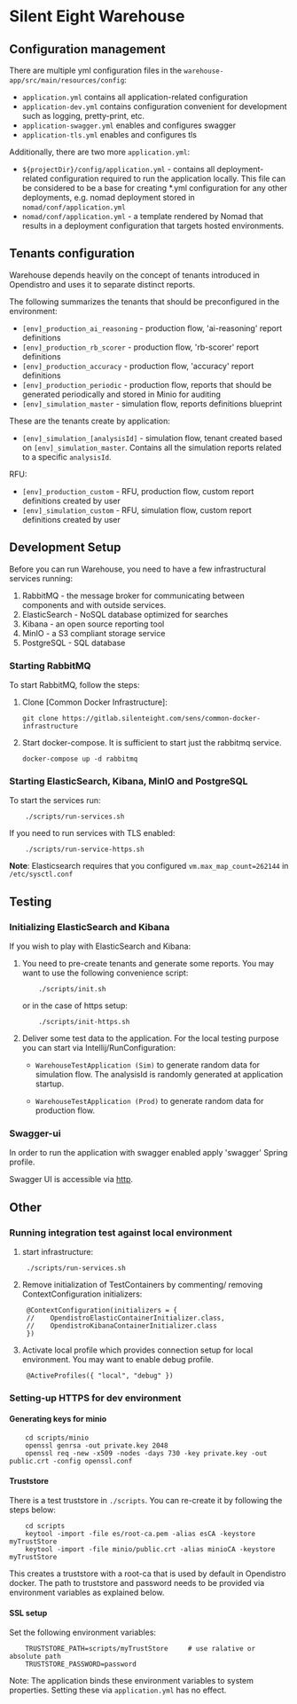 # Silent Eight Warehouse

## Configuration management

There are multiple yml configuration files in the `warehouse-app/src/main/resources/config`:

- `application.yml` contains all application-related configuration
- `application-dev.yml` contains configuration convenient for development 
such as logging, pretty-print, etc.
- `application-swagger.yml` enables and configures swagger
- `application-tls.yml` enables and configures tls

Additionally, there are two more `application.yml`:
- `${projectDir}/config/application.yml` - contains all deployment-related configuration required 
  to run the application locally. This file can be considered to be a base for creating *.yml configuration
  for any other deployments, e.g. nomad deployment stored in `nomad/conf/application.yml`  
- `nomad/conf/application.yml` - a template rendered by Nomad that results in a deployment
  configuration that targets hosted environments.

## Tenants configuration

Warehouse depends heavily on the concept of tenants introduced in Opendistro and uses it
to separate distinct reports.

The following summarizes the tenants that should be preconfigured in the environment:

- `[env]_production_ai_reasoning` - production flow, 'ai-reasoning' report definitions
- `[env]_production_rb_scorer` - production flow, 'rb-scorer' report definitions
- `[env]_production_accuracy` - production flow, 'accuracy' report definitions
- `[env]_production_periodic` - production flow, reports that should be generated periodically and stored in Minio for auditing 
- `[env]_simulation_master` - simulation flow, reports definitions blueprint

These are the tenants create by application: 
- `[env]_simulation_[analysisId]` - simulation flow, tenant created based on `[env]_simulation_master`.
   Contains all the simulation reports related to a specific `analysisId`.

RFU:
- `[env]_production_custom` - RFU, production flow, custom report definitions created by user
- `[env]_simulation_custom` - RFU, simulation flow, custom report definitions created by user

## Development Setup

Before you can run Warehouse, you need to have a few infrastructural services running:

1. RabbitMQ - the message broker for communicating between components and with outside services.
2. ElasticSearch - NoSQL database optimized for searches
3. Kibana - an open source reporting tool
4. MinIO - a S3 compliant storage service
5. PostgreSQL - SQL database

### Starting RabbitMQ 
To start RabbitMQ, follow the steps:

1. Clone [Common Docker Infrastructure]:

       git clone https://gitlab.silenteight.com/sens/common-docker-infrastructure
       
1. Start docker-compose. It is sufficient to start just the rabbitmq service.
    
       docker-compose up -d rabbitmq

### Starting ElasticSearch, Kibana, MinIO and PostgreSQL
To start the services run:

        ./scripts/run-services.sh
        
If you need to run services with TLS enabled:

        ./scripts/run-service-https.sh

**Note**: Elasticsearch requires that you configured `vm.max_map_count=262144` in `/etc/sysctl.conf`
  
## Testing

### Initializing ElasticSearch and Kibana
If you wish to play with ElasticSearch and Kibana:

1.  You need to pre-create tenants and generate some reports.
    You may want to use the following convenience script:
    
            ./scripts/init.sh
    
    or in the case of https setup:
    
            ./scripts/init-https.sh
 
2.  Deliver some test data to the application. 
    For the local testing purpose you can start via Intellij/RunConfiguration:
    
    -   `WarehouseTestApplication (Sim)` to generate random data for simulation flow.
        The analysisId is randomly generated at application startup.
   
    -   `WarehouseTestApplication (Prod)` to generate random data for production flow.

### Swagger-ui

In order to run the application with swagger enabled apply 'swagger' Spring profile.

Swagger UI is accessible via [http](http://localhost:24900/rest/warehouse/openapi/swagger-ui/index.html?configUrl=/rest/warehouse/openapi/api-docs/swagger-config).

## Other

### Running integration test against local environment

1. start infrastructure:
    
        ./scripts/run-services.sh
    
2. Remove initialization of TestContainers by commenting/ removing ContextConfiguration initializers:

        @ContextConfiguration(initializers = {
        //    OpendistroElasticContainerInitializer.class,
        //    OpendistroKibanaContainerInitializer.class
        })
        
3. Activate local profile which provides connection setup for local environment.
   You may want to enable debug profile.

        @ActiveProfiles({ "local", "debug" })

### Setting-up HTTPS for dev environment 

#### Generating keys for minio

        cd scripts/minio
        openssl genrsa -out private.key 2048
        openssl req -new -x509 -nodes -days 730 -key private.key -out public.crt -config openssl.conf

#### Truststore
There is a test truststore in `./scripts`. You can re-create it by following the steps below:

        cd scripts
        keytool -import -file es/root-ca.pem -alias esCA -keystore myTrustStore
        keytool -import -file minio/public.crt -alias minioCA -keystore myTrustStore
        
This creates a truststore with a root-ca that is used by default in Opendistro docker.
The path to truststore and password needs to be provided via environment variables as explained below.

#### SSL setup
Set the following environment variables:

        TRUSTSTORE_PATH=scripts/myTrustStore     # use ralative or absolute path
        TRUSTSTORE_PASSWORD=password

Note: The application binds these environment variables to system properties. 
Setting these via `application.yml` has no effect.

